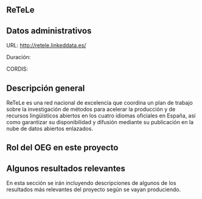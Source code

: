 ## ReTeLe 



## Datos administrativos

URL: http://retele.linkeddata.es/

Duración: 

CORDIS: 



## Descripción general

ReTeLe es una red nacional de excelencia que coordina un plan de trabajo sobre la investigación de métodos para acelerar la producción y de recursos lingüísticos abiertos en los cuatro idiomas oficiales en España, así como garantizar su disponibilidad y difusión mediante su publicación en la nube de  datos abiertos enlazados. 



## Rol del OEG en este proyecto





## Algunos resultados relevantes
En esta sección se irán incluyendo descripciones de algunos de los resultados más relevantes del proyecto según se vayan produciendo.

